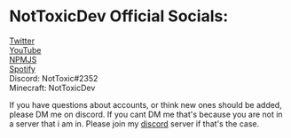 # NotToxicDev Official Socials:

[Twitter](https://twitter.com/NotToxicDev)<br>
[YouTube](https://bit.ly/ntgyt)<br>
[NPMJS](https://www.npmjs.com/~nottoxicdev)<br>
[Spotify](https://open.spotify.com/artist/5UQVeMYia8lvZaXngOGcne?si=vlcSK4NWTrmgPxFEY4SWyQ)<br>
Discord: NotToxic#2352<br>
Minecraft: NotToxicDev<br>

If you have questions about accounts, or think new ones should be added, please DM me on discord. If you cant DM me that's because you are not in a server that i am in. Please join my [discord](https://discord.gg/Mk598VYkEz) server if that's the case.
